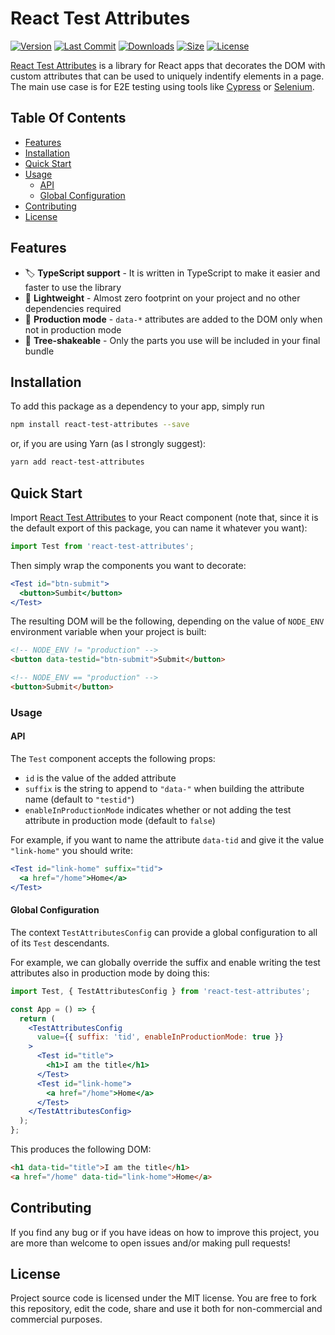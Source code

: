 # React Test Attributes

[![Version](https://badgen.net/npm/v/react-test-attributes)](https://www.npmjs.com/package/react-test-attributes/v/latest)
[![Last Commit](https://badgen.net/github/last-commit/dennismorello/react-test-attributes)](https://github.com/dennismorello/react-test-attributes/commits/master)
[![Downloads](https://badgen.net/npm/dt/react-test-attributes)](https://www.npmjs.com/package/react-test-attributes/v/latest)
[![Size](https://badgen.net/bundlephobia/minzip/react-test-attributes)](https://bundlephobia.com/result?p=react-test-attributes@latest)
[![License](https://badgen.net/npm/license/react-test-attributes)](https://www.npmjs.com/package/react-test-attributes/v/latest)

[React Test Attributes](https://github.com/dennismorello/react-test-attributes) is a library for React apps that decorates the DOM with custom attributes that can be used to uniquely indentify elements in a page. The main use case is for E2E testing using tools like [Cypress](https://www.cypress.io) or [Selenium](https://selenium.dev).

## Table Of Contents

- [Features](#features)
- [Installation](#installation)
- [Quick Start](#quick-start)
- [Usage](#usage)
  - [API](#api)
  - [Global Configuration](#global-configuration)
- [Contributing](#contributing)
- [License](#license)

## Features

- 🏷 **TypeScript support** - It is written in TypeScript to make it easier and faster to use the library
- 🍃 **Lightweight** - Almost zero footprint on your project and no other dependencies required
- 🚀 **Production mode** - `data-*` attributes are added to the DOM only when not in production mode
- 🌳 **Tree-shakeable** - Only the parts you use will be included in your final bundle

## Installation

To add this package as a dependency to your app, simply run

```sh
npm install react-test-attributes --save
```

or, if you are using Yarn (as I strongly suggest):

```sh
yarn add react-test-attributes
```

## Quick Start

Import [React Test Attributes](https://www.npmjs.com/package/react-test-attributes) to your React component (note that, since it is the default export of this package, you can name it whatever you want):

```js
import Test from 'react-test-attributes';
```

Then simply wrap the components you want to decorate:

```jsx
<Test id="btn-submit">
  <button>Sumbit</button>
</Test>
```

The resulting DOM will be the following, depending on the value of `NODE_ENV` environment variable when your project is built:

```html
<!-- NODE_ENV != "production" -->
<button data-testid="btn-submit">Submit</button>

<!-- NODE_ENV == "production" -->
<button>Submit</button>
```

### Usage

#### API

The `Test` component accepts the following props:

- `id` is the value of the added attribute
- `suffix` is the string to append to `"data-"` when building the attribute name (default to `"testid"`)
- `enableInProductionMode` indicates whether or not adding the test attribute in production mode (default to `false`)

For example, if you want to name the attribute `data-tid` and give it the value `"link-home"` you should write:

```jsx
<Test id="link-home" suffix="tid">
  <a href="/home">Home</a>
</Test>
```

#### Global Configuration

The context `TestAttributesConfig` can provide a global configuration to all of its `Test` descendants.

For example, we can globally override the suffix and enable writing the test attributes also in production mode by doing this:

```jsx
import Test, { TestAttributesConfig } from 'react-test-attributes';

const App = () => {
  return (
    <TestAttributesConfig
      value={{ suffix: 'tid', enableInProductionMode: true }}
    >
      <Test id="title">
        <h1>I am the title</h1>
      </Test>
      <Test id="link-home">
        <a href="/home">Home</a>
      </Test>
    </TestAttributesConfig>
  );
};
```

This produces the following DOM:

```html
<h1 data-tid="title">I am the title</h1>
<a href="/home" data-tid="link-home">Home</a>
```

## Contributing

If you find any bug or if you have ideas on how to improve this project, you are more than welcome to open issues and/or making pull requests!

## License

Project source code is licensed under the MIT license. You are free to fork this repository, edit the code, share and use it both for non-commercial and commercial purposes.
